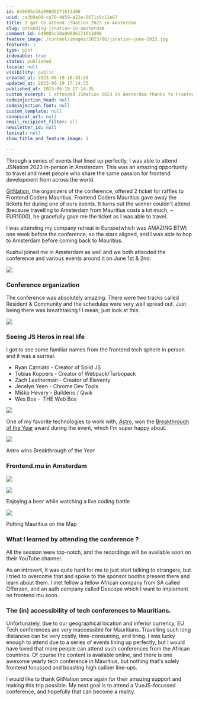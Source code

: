 ```yaml
---
id: 649085c58a99886171613d08
uuid: ca3b9a04-ca70-4d59-a22e-6671c9c11e67
title: I got to attend JSNation 2023 in Amsterdam
slug: attending-jsnation-in-amsterdam
comment_id: 649085c58a99886171613d08
feature_image: /content/images/2023/06/jsnation-june-2023.jpg
featured: 1
type: post
indexable: true
status: published
locale: null
visibility: public
created_at: 2023-06-19 16:43:49
updated_at: 2023-06-19 17:14:35
published_at: 2023-06-19 17:14:35
custom_excerpt: I attended JSNation 2023 in Amsterdam thanks to Frontend Coders Mauritius
codeinjection_head: null
codeinjection_foot: null
custom_template: null
canonical_url: null
email_recipient_filter: all
newsletter_id: null
lexical: null
show_title_and_feature_image: 1

---
```


Through a series of events that lined up perfectly, I was able to attend JSNation 2023 in-person in Amsterdam. This was an amazing opportunity to travel and meet people who share the same passion for frontend development from across the world.

[GitNation](https://gitnation.org/), the organizers of the conference, offered 2 ticket for raffles to Frontend Coders Mauritius. Frontend Coders Mauritius gave away the tickets for during one of ours events. It turns out the winner couldn't attend (because travelling to Amsterdam from Mauritius costs a lot much, ~ EUR1000), he gracefully gave me the ticket as I was able to travel.

I was attending my company retreat in Europe(which was AMAZING BTW) one week before the conference, so the stars aligned, and I was able to hop to Amsterdam before coming back to Mauritius.

Kushul joined me in Amsterdam as well and we both attended the conference and various events around it on June 1st & 2nd.

![](/content/images/2023/06/image-15.png)

### Conference organization

The conference was absolutely amazing. There were two tracks called Resident & Community and the schedules were very well spread out. Just being there was breathtaking ! I mean, just look at this:

![](/content/images/2023/06/image-16.png)

### Seeing JS Heros in real life

I got to see some familiar names from the frontend tech sphere in person and it was a surreal.

*   Ryan Carniato - Creator of Solid JS
*   Tobias Koppers - Creator of Webpack/Turbopack
*   Zach Leatherman - Creator of Eleventy
*   Jecelyn Yeen - Chrome Dev Tools
*   Miško Hevery - Builderio / Qwik
*   Wes Bos -  THE Web Bos  
    

![](/content/images/2023/06/image-17.png)

One of my favorite technologies to work with, [Astro](https://astro.build/), won the [Breakthrough of the Year](https://twitter.com/__Sun__/status/1664280410828963840) award during the event, which I'm super happy about.

![](/content/images/2023/06/image-18.png)

Astro wins Breakthrough of the Year

### Frontend.mu in Amsterdam

![](/content/images/2023/06/image-14.png)

![](/content/images/2023/06/image-19.png)

Enjoying a beer while watching a live coding battle

![](/content/images/2023/06/image-20.png)

Putting Mauritius on the Map

### What I learned by attending the conference ?

All the session were top-notch, and the recordings will be available soon on their YouTube channel.

As an introvert, it was quite hard for me to just start talking to strangers, but I tried to overcome that and spoke to the sponsor booths present there and learn about them. I met fellow a fellow African company from SA called Offerzen, and an auth company called Descope which I want to implement on frontend.mu soon.

### The (in) accessibility of tech conferences to Mauritians.

Unfortunately, due to our geographical location and inferior currency, EU Tech conferences are very inaccessible for Mauritians. Travelling such long distances can be very costly, time-consuming, and tiring. I was lucky enough to attend due to a series of events lining up perfectly, but I would have loved that more people can attend such conferences from the African countries. Of course the content is available online, and there is one awesome yearly tech conference in Mauritius, but nothing that's solely frontend focussed and boasting high caliber line-ups.

I would like to thank GitNation once again for their amazing support and making this trip possible. My next goal is to attend a VueJS-focussed conference, and hopefully that can become a reality.